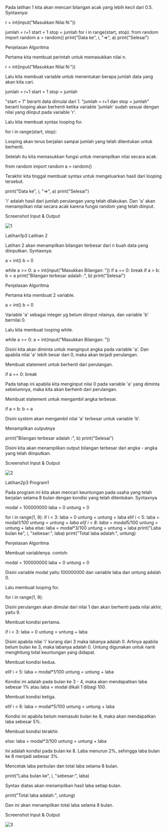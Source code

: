 Pada latihan 1 kita akan mencari bilangan acak yang lebih kecil dari 0.5.
Syntaxnya:

r = int(input("Masukkan Nilai N:"))

jumlah = r+1
start = 1
stop = jumlah
for i in range(start, stop):
from random import random
a = random()
print("Data ke", i, "=>", a)
print("Selesai")

Penjelasan Algoritma

Pertama kita membuat perintah untuk memasukkan nilai n.

r = int(input("Masukkan Nilai N:"))

Lalu kita membuat variable untuk menentukan berapa jumlah data yang akan kita cari.

jumlah = r+1
start = 1
stop = jumlah

"start = 1" berarti data dimulai dari 1. "jumlah = r+1 dan stop = jumlah" berarti looping akan berhenti ketika variable 'jumlah' sudah sesuai dengan nilai yang diinput pada variable 'r'.

Lalu kita membuat syntax looping for.

for i in range(start, stop):

Looping akan terus berjalan sampai jumlah yang telah ditentukan untuk berhenti.

Setelah itu kita memasukkan fungsi untuk menampilkan nilai secara acak.

from random import random
a = random()

Terakhir kita tinggal membuat syntax untuk mengeluarkan hasil dari looping tersebut.

print("Data ke", i, "=>", a)
print("Selesai")

'i' adalah hasil dari jumlah perulangan yang telah dilakukan. Dan 'a' akan menampilkan nilai secara acak karena fungsi random yang telah diinput.

Screenshot Input & Output

![1](https://user-images.githubusercontent.com/56506849/68185563-612d0200-ffd4-11e9-8ed6-2c54f2db89a4.png)

Latihan1p3
Latihan 2

Latihan 2 akan menampilkan bilangan terbesar dari n buah data yang diinputkan.
Syntaxnya:

a = int()
b = 0

while a >= 0:
a = int(input("Masukkan Bilangan: "))
if a == 0:
break
if a > b:
b = a
print("Bilangan terbesar adalah :", b)
print("Selesai")

Penjelasan Algoritma

Pertama kita membuat 2 variable.

a = int()
b = 0

Variable 'a' sebagai integer yg belum diinput nilainya, dan variable 'b' bernilai 0.

Lalu kita membuat looping while.

while a >= 0:
a = int(input("Masukkan Bilangan: "))

Disini kita akan diminta untuk menginput angka pada variable 'a'. Dan apabila nilai 'a' lebih besar dari 0, maka akan terjadi perulangan.

Membuat statement untuk berhenti dari perulangan.

if a == 0:
break

Pada tahap ini apabila kita menginput nilai 0 pada variable 'a' yang diminta sebelumnya, maka kita akan berhenti dari perulangan.

Membuat statement untuk mengambil angka terbesar.

if a > b:
b = a

Disini system akan mengambil nilai 'a' terbesar untuk variable 'b'.

Menampilkan outputnya

print("Bilangan terbesar adalah :", b)
print("Selesai")

Disini kita akan menampilkan output bilangan terbesar dari angka - angka yang telah diinputkan.

Screenshot Input & Output

![2](https://user-images.githubusercontent.com/56506849/68185687-b1a45f80-ffd4-11e9-88c0-052dec5d6b98.png)

Latihan2p3
Program1

Pada program ini kita akan mencari keuntungan pada usaha yang telah berjalan selama 8 bulan dengan kondisi yang telah ditentukan.
Syntaxnya

modal = 100000000
laba = 0
untung = 0

for i in range(1, 9):
if i < 3:
laba = 0
untung = untung + laba
elif i < 5:
laba = modal*1/100
untung = untung + laba
elif i < 8:
laba = modal*5/100
untung = untung + laba
else:
laba = modal*3/100
untung = untung + laba
print("Laba bulan ke", i, "sebesar:", laba)
print("Total laba adalah:", untung)

Penjelasan Algoritma

Membuat variablenya. contoh:

modal = 100000000
laba = 0
untung = 0

Disini variable modal yaitu 100000000 dan variable laba dan untung adalah 0.

Lalu membuat looping for.

for i in range(1, 9):

Disini perulangan akan dimulai dari nilai 1 dan akan berhenti pada nilai akhir, yaitu 9.

Membuat kondisi pertama.

if i < 3:
laba = 0
untung = untung + laba

Disini apabila nilai 'i' kurang dari 3 maka labanya adalah 0. Artinya apabila belum bulan ke 3, maka labanya adalah 0. Untung digunakan untuk nanti menghitung total keuntungan yang didapat.

Membuat kondisi kedua.

elif i < 5:
laba = modal*1/100
untung = untung + laba

Kondisi ini adalah pada bulan ke 3 - 4, maka akan mendapatkan laba sebesar 1% atau laba = modal dikali 1 dibagi 100.

Membuat kondisi ketiga.

elif i < 8:
laba = modal*5/100
untung = untung + laba

Kondisi ini apabila belum memasuki bulan ke 8, maka akan mendapatkan laba sebesar 5%.

Membuat kondisi terakhir.

else:
laba = modal*3/100
untung = untung + laba

Ini adalah kondisi pada bulan ke 8. Laba menurun 2%, sehingga laba bulan ke 8 menjadi sebesar 3%.

Mencetak laba perbulan dan total laba selama 8 bulan.

print("Laba bulan ke", i, "sebesar:", laba)

Syntax diatas akan menampilkan hasil laba setiap bulan.

print("Total laba adalah:", untung)

Dan ini akan menampilkan total laba selama 8 bulan.

Screenshot Input & Output

![3](https://user-images.githubusercontent.com/56506849/68185691-b537e680-ffd4-11e9-8383-ccd665b67680.png)
